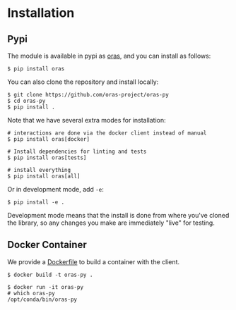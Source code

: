 # Installation

## Pypi

The module is available in pypi as
[oras](https://pypi.org/project/oras/), and you can install as follows:

``` console
$ pip install oras
```

You can also clone the repository and install locally:

``` console
$ git clone https://github.com/oras-project/oras-py
$ cd oras-py
$ pip install .
```

Note that we have several extra modes for installation:

``` console
# interactions are done via the docker client instead of manual
$ pip install oras[docker]

# Install dependencies for linting and tests
$ pip install oras[tests]

# install everything
$ pip install oras[all]
```

Or in development mode, add `-e`:

``` console
$ pip install -e .
```

Development mode means that the install is done from where you\'ve
cloned the library, so any changes you make are immediately \"live\" for
testing.

## Docker Container

We provide a
[Dockerfile](https://github.com/oras-project/oras-py/blob/main/Dockerfile)
to build a container with the client.

``` console
$ docker build -t oras-py .

$ docker run -it oras-py                                                                                                                   
# which oras-py
/opt/conda/bin/oras-py
```
